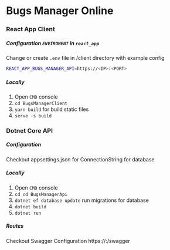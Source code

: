 # Bugs Manager Online

### React App Client
##### Configuration `ENVIROMENT` in `react_app`
Change or create `.env` file in /client directory with example config
```sh
REACT_APP_BUGS_MANAGER_API=https://<IP>:<PORT>
```
##### Locally
1. Open `CMD` console
2. `cd BugsManagerClient`
3. `yarn build` for build static files
4. `serve -s build`

### Dotnet Core API
##### Configuration
Checkout appsettings.json for ConnectionString for database

##### Locally
1. Open `CMD` console
2. `cd cd BugsManagerApi`
3. `dotnet ef database update` run migrations for database
4. `dotnet build`
5. `dotnet run`

##### Routes
Checkout Swagger Configuration https://<IP>:<PORT>/swagger
